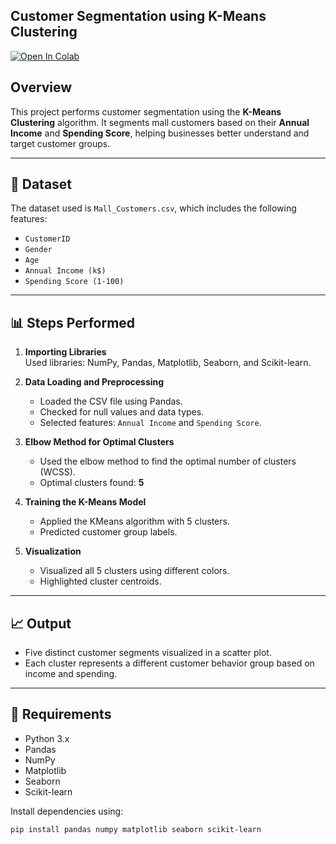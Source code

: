 ## Customer Segmentation using K-Means Clustering

[![Open In Colab](https://colab.research.google.com/assets/colab-badge.svg)](https://colab.research.google.com/github/your-username/your-repo-name/blob/main/your-notebook.ipynb)

## Overview

This project performs customer segmentation using the **K-Means Clustering** algorithm. It segments mall customers based on their **Annual Income** and **Spending Score**, helping businesses better understand and target customer groups.

---

## 📁 Dataset

The dataset used is `Mall_Customers.csv`, which includes the following features:

- `CustomerID`
- `Gender`
- `Age`
- `Annual Income (k$)`
- `Spending Score (1-100)`

---

## 📊 Steps Performed

1. **Importing Libraries**  
   Used libraries: NumPy, Pandas, Matplotlib, Seaborn, and Scikit-learn.

2. **Data Loading and Preprocessing**  
   - Loaded the CSV file using Pandas.
   - Checked for null values and data types.
   - Selected features: `Annual Income` and `Spending Score`.

3. **Elbow Method for Optimal Clusters**  
   - Used the elbow method to find the optimal number of clusters (WCSS).
   - Optimal clusters found: **5**

4. **Training the K-Means Model**  
   - Applied the KMeans algorithm with 5 clusters.
   - Predicted customer group labels.

5. **Visualization**  
   - Visualized all 5 clusters using different colors.
   - Highlighted cluster centroids.

---

## 📈 Output

- Five distinct customer segments visualized in a scatter plot.
- Each cluster represents a different customer behavior group based on income and spending.

---

## 🔧 Requirements

- Python 3.x
- Pandas
- NumPy
- Matplotlib
- Seaborn
- Scikit-learn

Install dependencies using:

```bash
pip install pandas numpy matplotlib seaborn scikit-learn
